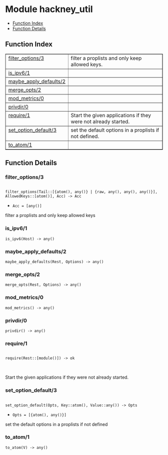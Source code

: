 

# Module hackney_util #
* [Function Index](#index)
* [Function Details](#functions)

<a name="index"></a>

## Function Index ##


<table width="100%" border="1" cellspacing="0" cellpadding="2" summary="function index"><tr><td valign="top"><a href="#filter_options-3">filter_options/3</a></td><td>filter a proplists and only keep allowed keys.</td></tr><tr><td valign="top"><a href="#is_ipv6-1">is_ipv6/1</a></td><td></td></tr><tr><td valign="top"><a href="#maybe_apply_defaults-2">maybe_apply_defaults/2</a></td><td></td></tr><tr><td valign="top"><a href="#merge_opts-2">merge_opts/2</a></td><td></td></tr><tr><td valign="top"><a href="#mod_metrics-0">mod_metrics/0</a></td><td></td></tr><tr><td valign="top"><a href="#privdir-0">privdir/0</a></td><td></td></tr><tr><td valign="top"><a href="#require-1">require/1</a></td><td>Start the given applications if they were not already started.</td></tr><tr><td valign="top"><a href="#set_option_default-3">set_option_default/3</a></td><td>set the default options in a proplists if not defined.</td></tr><tr><td valign="top"><a href="#to_atom-1">to_atom/1</a></td><td></td></tr></table>


<a name="functions"></a>

## Function Details ##

<a name="filter_options-3"></a>

### filter_options/3 ###

<pre><code>
filter_options(Tail::[{atom(), any()} | {raw, any(), any(), any()}], AllowedKeys::[atom()], Acc) -&gt; Acc
</code></pre>

<ul class="definitions"><li><code>Acc = [any()]</code></li></ul>

filter a proplists and only keep allowed keys

<a name="is_ipv6-1"></a>

### is_ipv6/1 ###

`is_ipv6(Host) -> any()`

<a name="maybe_apply_defaults-2"></a>

### maybe_apply_defaults/2 ###

`maybe_apply_defaults(Rest, Options) -> any()`

<a name="merge_opts-2"></a>

### merge_opts/2 ###

`merge_opts(Rest, Options) -> any()`

<a name="mod_metrics-0"></a>

### mod_metrics/0 ###

`mod_metrics() -> any()`

<a name="privdir-0"></a>

### privdir/0 ###

`privdir() -> any()`

<a name="require-1"></a>

### require/1 ###

<pre><code>
require(Rest::[module()]) -&gt; ok
</code></pre>
<br />

Start the given applications if they were not already started.

<a name="set_option_default-3"></a>

### set_option_default/3 ###

<pre><code>
set_option_default(Opts, Key::atom(), Value::any()) -&gt; Opts
</code></pre>

<ul class="definitions"><li><code>Opts = [{atom(), any()}]</code></li></ul>

set the default options in a proplists if not defined

<a name="to_atom-1"></a>

### to_atom/1 ###

`to_atom(V) -> any()`

